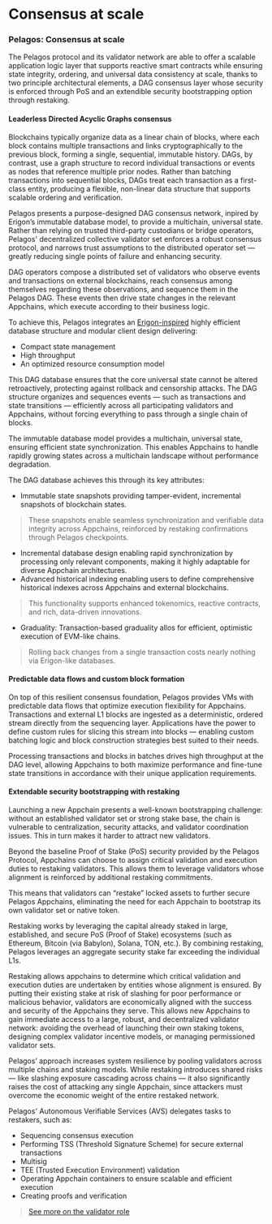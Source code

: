 # Consensus at scale

### Pelagos: Consensus at scale

The Pelagos protocol and its validator network are able to offer a scalable application logic layer that supports reactive smart contracts while ensuring state integrity, ordering, and universal data consistency at scale, thanks to two principle architectural elements, a DAG consensus layer whose security is enforced through PoS and an extendible security bootstrapping option through restaking.

#### Leaderless Directed Acyclic Graphs consensus

Blockchains typically organize data as a linear chain of blocks, where each block contains multiple transactions and links cryptographically to the previous block, forming a single, sequential, immutable history. DAGs, by contrast, use a graph structure to record individual transactions or events as nodes that reference multiple prior nodes. Rather than batching transactions into sequential blocks, DAGs treat each transaction as a first-class entity, producing a flexible, non-linear data structure that supports scalable ordering and verification.

Pelagos presents a purpose-designed DAG consensus network, inpired by Erigon’s immutable database model, to provide a multichain, universal state. Rather than relying on trusted third-party custodians or bridge operators, Pelagos' decentralized collective validator set enforces a robust consensus protocol, and narrows trust assumptions to the distributed operator set — greatly reducing single points of failure and enhancing security.

DAG operators compose a distributed set of validators who observe events and transactions on external blockchains, reach consensus among themselves regarding these observations, and sequence them in the Pelagos DAG. These events then drive state changes in the relevant Appchains, which execute according to their business logic.

To achieve this, Pelagos integrates an [Erigon-inspired](https://erigon.tech/benefits-of-caplin-erigons-internal-cl-and-erigon-el-for-staking/) highly efficient database structure and modular client design delivering:

* Compact state management
* High throughput
* An optimized resource consumption model

This DAG database ensures that the core universal state cannot be altered retroactively, protecting against rollback and censorship attacks. The DAG structure organizes and sequences events — such as transactions and state transitions — efficiently across all participating validators and Appchains, without forcing everything to pass through a single chain of blocks.

The immutable database model provides a multichain, universal state, ensuring efficient state synchronization. This enables Appchains to handle rapidly growing states across a multichain landscape without performance degradation.

The DAG database achieves this through its key attributes:

* Immutable state snapshots providing tamper-evident, incremental snapshots of blockchain states.

> These snapshots enable seamless synchronization and verifiable data integrity across Appchains, reinforced by restaking confirmations through Pelagos checkpoints.

* Incremental database design enabling rapid synchronization by processing only relevant components, making it highly adaptable for diverse Appchain architectures.
* Advanced historical indexing enabling users to define comprehensive historical indexes across Appchains and external blockchains.

> This functionality supports enhanced tokenomics, reactive contracts, and rich, data-driven innovations.

* Graduality: Transaction-based graduality allos for efficient, optimistic execution of EVM-like chains.

> Rolling back changes from a single transaction costs nearly nothing via Erigon-like databases.

#### Predictable data flows and custom block formation

On top of this resilient consensus foundation, Pelagos provides VMs with predictable data flows that optimize execution flexibility for Appchains. Transactions and external L1 blocks are ingested as a deterministic, ordered stream directly from the sequencing layer. Applications have the power to define custom rules for slicing this stream into blocks — enabling custom batching logic and block construction strategies best suited to their needs.

Processing transactions and blocks in batches drives high throughput at the DAG level, allowing Appchains to both maximize performance and fine-tune state transitions in accordance with their unique application requirements.

#### Extendable security bootstrapping with restaking

Launching a new Appchain presents a well-known bootstrapping challenge: without an established validator set or strong stake base, the chain is vulnerable to centralization, security attacks, and validator coordination issues. This in turn makes it harder to attract new validators.

Beyond the baseline Proof of Stake (PoS) security provided by the Pelagos Protocol, Appchains can choose to assign critical validation and execution duties to restaking validators. This allows them to leverage validators whose alignment is reinforced by additional restaking commitments.

This means that validators can “restake” locked assets to further secure Pelagos Appchains, eliminating the need for each Appchain to bootstrap its own validator set or native token.

Restaking works by leveraging the capital already staked in large, established, and secure PoS (Proof of Stake) ecosystems (such as Ethereum, Bitcoin (via Babylon), Solana, TON, etc.). By combining restaking, Pelagos leverages an aggregate security stake far exceeding the individual L1s.

Restaking allows appchains to determine which critical validation and execution duties are undertaken by entities whose alignment is ensured. By putting their existing stake at risk of slashing for poor performance or malicious behavior, validators are economically aligned with the success and security of the Appchains they serve. This allows new Appchains to gain immediate access to a large, robust, and decentralized validator network: avoiding the overhead of launching their own staking tokens, designing complex validator incentive models, or managing permissioned validator sets.

Pelagos’ approach increases system resilience by pooling validators across multiple chains and staking models. While restaking introduces shared risks — like slashing exposure cascading across chains — it also significantly raises the cost of attacking any single Appchain, since attackers must overcome the economic weight of the entire restaked network.

Pelagos' Autonomous Verifiable Services (AVS) delegates tasks to restakers, such as:

* Sequencing consensus execution
* Performing TSS (Threshold Signature Scheme) for secure external transactions
* Multisig
* TEE (Trusted Execution Environment) validation
* Operating Appchain containers to ensure scalable and efficient execution
* Creating proofs and verification

> [See more on the validator role](../technology/validating-appchain.md)
